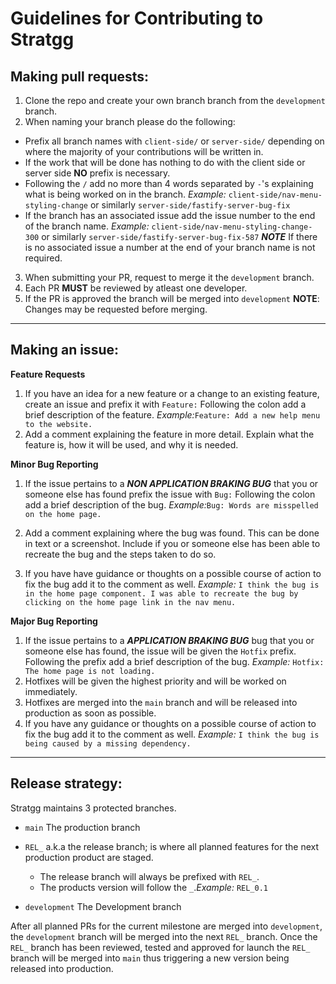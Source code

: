 # Guidelines for Contributing to Stratgg

## Making pull requests:
1. Clone the repo and create your own branch branch from the `development` branch.
2. When naming your branch please do the following:
  - Prefix all branch names with `client-side/` or `server-side/` depending on where the majority of your contributions will be written in.
  - If the work that will be done has nothing to do with the client side or server side <Strong>NO</Strong> prefix is necessary.
  - Following the `/` add no more than 4 words separated by `-`'s explaining what is being worked on in the branch. <i>Example:</i>  ```client-side/nav-menu-styling-change``` or similarly ```server-side/fastify-server-bug-fix```
   - If the branch has an associated issue add the issue number to the end of the branch name. <i>Example:</i>
 ```client-side/nav-menu-styling-change-300``` or similarly ```server-side/fastify-server-bug-fix-587```
 ***NOTE***  If there is no associated issue a number at the end of your branch name is not required.
3. When submitting your PR, request to merge it the `development` branch.
4. Each PR <Strong>MUST</Strong> be reviewed by atleast one developer.
5. If the PR is approved the branch will be merged into `development` **NOTE**: Changes may be requested before merging.

<hr>

## Making an issue:

<p><b>Feature Requests</b></p>

1. If you have an idea for a new feature or a change to an existing feature, create an issue and prefix it with `Feature:` Following the colon add a brief description of the feature. <i>Example:</i>```Feature: Add a new help menu to the website.  ``` 
2. Add a comment explaining the feature in more detail. Explain what the feature is, how it will be used, and why it is needed.

<p><b>Minor Bug Reporting</b></p>

1. If the issue pertains to a ***NON APPLICATION BRAKING BUG*** that you or someone else has found prefix the issue with `Bug:` Following the colon add a brief description of the bug. <i>Example:</i>```Bug: Words are misspelled on the home page.  ```

1. Add a comment explaining where the bug was found. This can be done in text or a screenshot. Include if you or someone else has been able to recreate the bug and the steps taken to do so. 
2. If you have have guidance or thoughts on a possible course of action to fix the bug add it to the comment as well. <i>Example:</i>
```I think the bug is in the home page component. I was able to recreate the bug by clicking on the home page link in the nav menu.```


<p><b>Major Bug Reporting</b></p>

1. If the issue pertains to a ***APPLICATION BRAKING BUG*** bug that you or someone else has found, the issue will be given the `Hotfix` prefix. Following the prefix add a brief description of the bug. 
<i>Example:</i> ```Hotfix: The home page is not loading.```
2. Hotfixes will be given the highest priority and will be worked on immediately.
3. Hotfixes are merged into the `main` branch and will be released into production as soon as possible.
4. If you have any guidance or thoughts on a possible course of action to fix the bug add it to the comment as well. <i>Example:</i>
 ```I think the bug is being caused by a missing dependency.```

<hr>

## Release strategy:
Stratgg maintains 3 protected branches. 
- `main` The production branch
- `REL_`  a.k.a the release branch; is where all planned features for the next production product are staged.

   -  The release branch will always be prefixed with `REL_`.
   -  The products version will follow the `_`.<i>Example:</i> `REL_0.1`
- `development` The Development branch

After all planned PRs for the current milestone are merged into `development`, the `development` branch will be merged into the next `REL_` branch. Once the `REL_` branch has been reviewed, tested and approved for launch the `REL_` branch will be merged into `main` thus triggering a new version being released into production.
